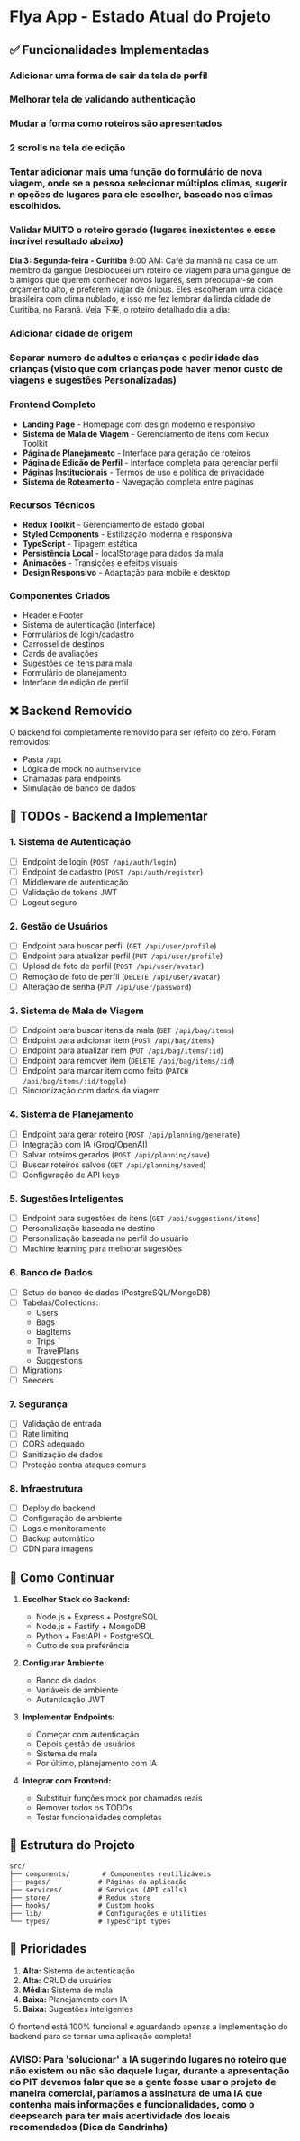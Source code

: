# Flya App - Estado Atual do Projeto

## ✅ Funcionalidades Implementadas

### Adicionar uma forma de sair da tela de perfil

### Melhorar tela de validando authenticação

### Mudar a forma como roteiros são apresentados

### 2 scrolls na tela de edição

### Tentar adicionar mais uma função do formulário de nova viagem, onde se a pessoa selecionar múltiplos climas, sugerir n opções de lugares para ele escolher, baseado nos climas escolhidos.

### Validar MUITO o roteiro gerado (lugares inexistentes e esse incrível resultado abaixo)

**Dia 3: Segunda-feira - Curitiba**
9:00 AM: Café da manhã na casa de um membro da gangue
Desbloqueei um roteiro de viagem para uma gangue de 5 amigos que querem conhecer novos lugares, sem preocupar-se com orçamento alto, e preferem viajar de ônibus. Eles escolheram uma cidade brasileira com clima nublado, e isso me fez lembrar da linda cidade de Curitiba, no Paraná. Veja 下来, o roteiro detalhado dia a dia:

### Adicionar cidade de origem

### Separar numero de adultos e crianças e pedir idade das crianças (visto que com crianças pode haver menor custo de viagens e sugestões Personalizadas)

### Frontend Completo

- **Landing Page** - Homepage com design moderno e responsivo
- **Sistema de Mala de Viagem** - Gerenciamento de itens com Redux Toolkit
- **Página de Planejamento** - Interface para geração de roteiros
- **Página de Edição de Perfil** - Interface completa para gerenciar perfil
- **Páginas Institucionais** - Termos de uso e política de privacidade
- **Sistema de Roteamento** - Navegação completa entre páginas

### Recursos Técnicos

- **Redux Toolkit** - Gerenciamento de estado global
- **Styled Components** - Estilização moderna e responsiva
- **TypeScript** - Tipagem estática
- **Persistência Local** - localStorage para dados da mala
- **Animações** - Transições e efeitos visuais
- **Design Responsivo** - Adaptação para mobile e desktop

### Componentes Criados

- Header e Footer
- Sistema de autenticação (interface)
- Formulários de login/cadastro
- Carrossel de destinos
- Cards de avaliações
- Sugestões de itens para mala
- Formulário de planejamento
- Interface de edição de perfil

## ❌ Backend Removido

O backend foi completamente removido para ser refeito do zero. Foram removidos:

- Pasta `/api`
- Lógica de mock no `authService`
- Chamadas para endpoints
- Simulação de banco de dados

## 🔧 TODOs - Backend a Implementar

### 1. Sistema de Autenticação

- [ ] Endpoint de login (`POST /api/auth/login`)
- [ ] Endpoint de cadastro (`POST /api/auth/register`)
- [ ] Middleware de autenticação
- [ ] Validação de tokens JWT
- [ ] Logout seguro

### 2. Gestão de Usuários

- [ ] Endpoint para buscar perfil (`GET /api/user/profile`)
- [ ] Endpoint para atualizar perfil (`PUT /api/user/profile`)
- [ ] Upload de foto de perfil (`POST /api/user/avatar`)
- [ ] Remoção de foto de perfil (`DELETE /api/user/avatar`)
- [ ] Alteração de senha (`PUT /api/user/password`)

### 3. Sistema de Mala de Viagem

- [ ] Endpoint para buscar itens da mala (`GET /api/bag/items`)
- [ ] Endpoint para adicionar item (`POST /api/bag/items`)
- [ ] Endpoint para atualizar item (`PUT /api/bag/items/:id`)
- [ ] Endpoint para remover item (`DELETE /api/bag/items/:id`)
- [ ] Endpoint para marcar item como feito (`PATCH /api/bag/items/:id/toggle`)
- [ ] Sincronização com dados da viagem

### 4. Sistema de Planejamento

- [ ] Endpoint para gerar roteiro (`POST /api/planning/generate`)
- [ ] Integração com IA (Groq/OpenAI)
- [ ] Salvar roteiros gerados (`POST /api/planning/save`)
- [ ] Buscar roteiros salvos (`GET /api/planning/saved`)
- [ ] Configuração de API keys

### 5. Sugestões Inteligentes

- [ ] Endpoint para sugestões de itens (`GET /api/suggestions/items`)
- [ ] Personalização baseada no destino
- [ ] Personalização baseada no perfil do usuário
- [ ] Machine learning para melhorar sugestões

### 6. Banco de Dados

- [ ] Setup do banco de dados (PostgreSQL/MongoDB)
- [ ] Tabelas/Collections:
  - Users
  - Bags
  - BagItems
  - Trips
  - TravelPlans
  - Suggestions
- [ ] Migrations
- [ ] Seeders

### 7. Segurança

- [ ] Validação de entrada
- [ ] Rate limiting
- [ ] CORS adequado
- [ ] Sanitização de dados
- [ ] Proteção contra ataques comuns

### 8. Infraestrutura

- [ ] Deploy do backend
- [ ] Configuração de ambiente
- [ ] Logs e monitoramento
- [ ] Backup automático
- [ ] CDN para imagens

## 🚀 Como Continuar

1. **Escolher Stack do Backend:**

   - Node.js + Express + PostgreSQL
   - Node.js + Fastify + MongoDB
   - Python + FastAPI + PostgreSQL
   - Outro de sua preferência

2. **Configurar Ambiente:**

   - Banco de dados
   - Variáveis de ambiente
   - Autenticação JWT

3. **Implementar Endpoints:**

   - Começar com autenticação
   - Depois gestão de usuários
   - Sistema de mala
   - Por último, planejamento com IA

4. **Integrar com Frontend:**
   - Substituir funções mock por chamadas reais
   - Remover todos os TODOs
   - Testar funcionalidades completas

## 📁 Estrutura do Projeto

```
src/
├── components/        # Componentes reutilizáveis
├── pages/            # Páginas da aplicação
├── services/         # Serviços (API calls)
├── store/            # Redux store
├── hooks/            # Custom hooks
├── lib/              # Configurações e utilities
└── types/            # TypeScript types
```

## 🎯 Prioridades

1. **Alta:** Sistema de autenticação
2. **Alta:** CRUD de usuários
3. **Média:** Sistema de mala
4. **Baixa:** Planejamento com IA
5. **Baixa:** Sugestões inteligentes

O frontend está 100% funcional e aguardando apenas a implementação do backend para se tornar uma aplicação completa!

### AVISO: Para 'solucionar' a IA sugerindo lugares no roteiro que não existem ou não são daquele lugar, durante a apresentação do PIT devemos falar que se a gente fosse usar o projeto de maneira comercial, paríamos a assinatura de uma IA que contenha mais informações e funcionalidades, como o deepsearch para ter mais acertividade dos locais recomendados (Dica da Sandrinha)
